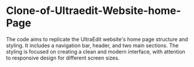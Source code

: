 # Clone-of-Ultraedit-Website-home-Page
The code aims to replicate the UltraEdit website's home page structure and styling. It includes a navigation bar, header, and two main sections. The styling is focused on creating a clean and modern interface, with attention to responsive design for different screen sizes. 
